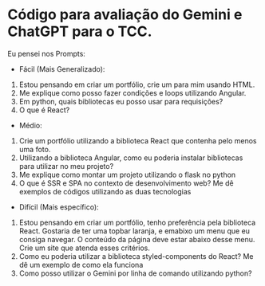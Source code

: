 # Código para avaliação do Gemini e ChatGPT para o TCC.
Eu pensei nos Prompts: 

- Fácil (Mais Generalizado): 
1. Estou pensando em criar um portfólio, crie um para mim usando HTML.
2. Me explique como posso fazer condições e loops utilizando Angular.
3. Em python, quais bibliotecas eu posso usar para requisições?
4. O que é React? 

- Médio:
1. Crie um portfólio utilizando a biblioteca React que contenha pelo menos uma foto.
2. Utilizando a biblioteca Angular, como eu poderia instalar bibliotecas para utilizar no meu projeto?
3. Me explique como montar um projeto utilizando o flask no python
4. O que é SSR e SPA no contexto de desenvolvimento web? Me dê exemplos de códigos utilizando as duas tecnologias

- Difícil (Mais específico):
1. Estou pensando em criar um portfólio, tenho preferência pela biblioteca React. Gostaria de ter uma topbar laranja, e emabixo um menu que eu consiga navegar. O conteúdo da página deve estar abaixo desse menu. Crie um site que atenda esses critérios.
2. Como eu poderia utilizar a biblioteca styled-components do React? Me dê um exemplo de como ela funciona
3. Como posso utilizar o Gemini por linha de comando utilizando python?